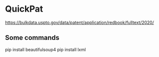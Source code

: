 # QuickPat

https://bulkdata.uspto.gov/data/patent/application/redbook/fulltext/2020/

## Some commands
pip install beautifulsoup4
pip install lxml